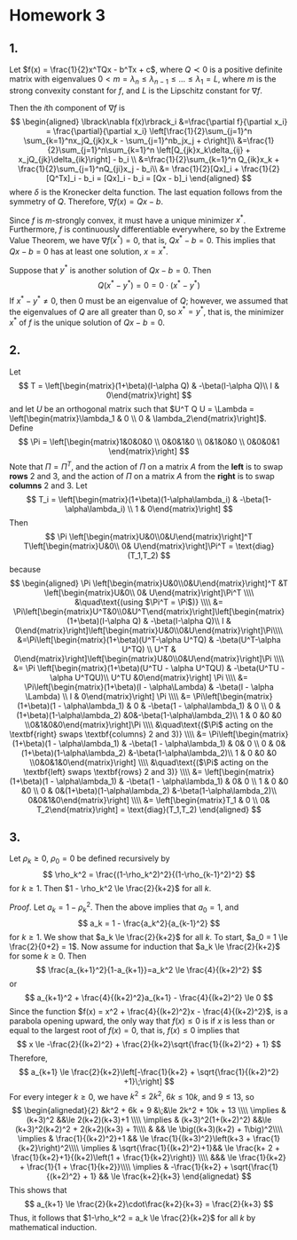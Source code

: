 # Homework 3

## 1.

Let $f(x) = \frac{1}{2}x^TQx - b^Tx + c$, where $Q \prec 0$ is a positive definite matrix with eigenvalues $0 < m = \lambda_n \le \lambda_{n-1} \le \dots \le \lambda_1 = L$, where $m$ is the strong convexity constant for $f$, and $L$ is the Lipschitz constant for $\nabla f$.

Then the $i$th component of $\nabla f$ is
$$
\begin{aligned}
\lbrack\nabla f(x)\rbrack_i &=\frac{\partial f}{\partial x_i} = \frac{\partial}{\partial x_i} \left[\frac{1}{2}\sum_{j=1}^n \sum_{k=1}^nx_jQ_{jk}x_k - \sum_{j=1}^nb_jx_j + c\right]\\
&=\frac{1}{2}\sum_{j=1}^n\sum_{k=1}^n \left[Q_{jk}x_k\delta_{ij} + x_jQ_{jk}\delta_{ik}\right] - b_i \\
&=\frac{1}{2}\sum_{k=1}^n Q_{ik}x_k + \frac{1}{2}\sum_{j=1}^nQ_{ji}x_j - b_i\\
&= \frac{1}{2}[Qx]_i + \frac{1}{2}[Q^Tx]_i - b_i = [Qx]_i - b_i = [Qx - b]_i
\end{aligned}
$$
where $\delta$ is the Kronecker delta function. The last equation follows from the symmetry of $Q$. Therefore, $\nabla f(x) = Qx - b$.

Since $f$ is $m$-strongly convex, it must have a unique minimizer $x^*$. Furthermore, $f$ is continuously differentiable everywhere, so by the Extreme Value Theorem, we have $\nabla f(x^*) = 0$, that is, $Qx^* - b = 0$. This implies that $Qx - b= 0$ has at least one solution, $x = x^*$.

Suppose that $y^*$ is another solution of $Qx - b=0$. Then 
$$
Q(x^*  - y^*) = 0 = 0 \cdot (x^* - y^*)
$$
If $x^* - y^* \ne 0$, then $0$ must be an eigenvalue of $Q$; however, we assumed that the eigenvalues of $Q$ are all greater than $0$, so $x^* = y^*$, that is, the minimizer $x^*$ of $f$ is the unique solution of $Qx - b = 0$.

## 2.

Let
$$
T = \left[\begin{matrix}(1+\beta)(I-\alpha Q) & -\beta(I-\alpha Q)\\ I & 0\end{matrix}\right]
$$
and let $U$ be an orthogonal matrix such that $U^T Q U = \Lambda = \left[\begin{matrix}\lambda_1 & 0 \\ 0 & \lambda_2\end{matrix}\right]$. Define
$$
\Pi = \left[\begin{matrix}1&0&0&0 \\ 0&0&1&0 \\ 0&1&0&0 \\ 0&0&0&1 \end{matrix}\right]
$$
Note that $\Pi = \Pi^T$, and the action of $\Pi$ on a matrix $A$ from the **left** is to swap __rows__ $2$ and $3$, and the action of $\Pi$ on a matrix $A$ from the __right__ is to swap __columns__ $2$ and $3$. Let
$$
T_i = \left[\begin{matrix}(1+\beta)(1-\alpha\lambda_i) & -\beta(1-\alpha\lambda_i) \\ 1 & 0\end{matrix}\right]
$$
Then 
$$
\Pi \left[\begin{matrix}U&0\\0&U\end{matrix}\right]^T T\left[\begin{matrix}U&0\\ 0& U\end{matrix}\right]\Pi^T = \text{diag}(T_1,T_2)
$$
because
$$
\begin{aligned}
\Pi \left[\begin{matrix}U&0\\0&U\end{matrix}\right]^T &T \left[\begin{matrix}U&0\\ 0& U\end{matrix}\right]\Pi^T \\\\
&\quad\text{(using $\Pi^T = \Pi$)}
\\\\
&= \Pi\left[\begin{matrix}U^T&0\\0&U^T\end{matrix}\right]\left[\begin{matrix}(1+\beta)(I-\alpha Q) & -\beta(I-\alpha Q)\\ I & 0\end{matrix}\right]\left[\begin{matrix}U&0\\0&U\end{matrix}\right]\Pi\\\\
&=\Pi\left[\begin{matrix}(1+\beta)(U^T-\alpha U^TQ) & -\beta(U^T-\alpha U^TQ) \\ U^T & 0\end{matrix}\right]\left[\begin{matrix}U&0\\0&U\end{matrix}\right]\Pi \\\\
&= \Pi \left[\begin{matrix}(1+\beta)(U^TU - \alpha U^TQU) & -\beta(U^TU - \alpha U^TQU)\\ U^TU &0\end{matrix}\right] \Pi \\\\
&= \Pi\left[\begin{matrix}(1+\beta)(I - \alpha\Lambda) & -\beta(I - \alpha \Lambda) \\ I & 0\end{matrix}\right] \Pi \\\\
&= \Pi\left[\begin{matrix}(1+\beta)(1 - \alpha\lambda_1) & 0 & -\beta(1 - \alpha\lambda_1) & 0 \\ 0 & (1+\beta)(1-\alpha\lambda_2) &0&-\beta(1-\alpha\lambda_2)\\ 1 & 0 &0 &0 \\0&1&0&0\end{matrix}\right]\Pi \\\\
&\quad\text{($\Pi$ acting on the \textbf{right} swaps \textbf{columns} 2 and 3)}
\\\\
&= \Pi\left[\begin{matrix}(1+\beta)(1 - \alpha\lambda_1) & -\beta(1 - \alpha\lambda_1) & 0& 0 \\ 0 & 0&(1+\beta)(1-\alpha\lambda_2) &-\beta(1-\alpha\lambda_2)\\ 1 & 0 &0 &0 \\0&0&1&0\end{matrix}\right] \\\\
&\quad\text{($\Pi$ acting on the \textbf{left} swaps \textbf{rows} 2 and 3)}
\\\\
&= \left[\begin{matrix}(1+\beta)(1 - \alpha\lambda_1) & -\beta(1 - \alpha\lambda_1) & 0& 0 \\ 1 & 0 &0 &0 \\ 0 & 0&(1+\beta)(1-\alpha\lambda_2) &-\beta(1-\alpha\lambda_2)\\ 0&0&1&0\end{matrix}\right] \\\\
&= \left[\begin{matrix}T_1 & 0 \\ 0& T_2\end{matrix}\right] = \text{diag}(T_1,T_2)
\end{aligned}
$$

## 3.

Let $\rho_k \ge 0$, $\rho_0 = 0$ be defined recursively by
$$
\rho_k^2 = \frac{(1-\rho_k^2)^2}{(1-\rho_{k-1}^2)^2}
$$
for $k \ge 1$. Then $1 - \rho_k^2 \le \frac{2}{k+2}$ for all $k$. 

_Proof_. Let $a_k = 1-\rho_k^2$. Then the above implies that $a_0 = 1$, and
$$
a_k = 1 - \frac{a_k^2}{a_{k-1}^2}
$$
for $k \ge 1$. We show that $a_k \le \frac{2}{k+2}$ for all $k$. To start, $a_0 = 1 \le \frac{2}{0+2} = 1$. Now assume for induction that $a_k \le \frac{2}{k+2}$ for some $k \ge 0$. Then
$$
\frac{a_{k+1}^2}{1-a_{k+1}}=a_k^2 \le \frac{4}{(k+2)^2}
$$
or
$$
a_{k+1}^2 + \frac{4}{(k+2)^2}a_{k+1} - \frac{4}{(k+2)^2} \le 0
$$
Since the function $f(x) = x^2 + \frac{4}{(k+2)^2}x - \frac{4}{(k+2)^2}$, is a parabola opening upward, the only way that $f(x) \le 0$ is if $x$ is less than or equal to the largest root of $f(x) = 0$, that is, $f(x) \le 0$ implies that
$$
x \le -\frac{2}{(k+2)^2} + \frac{2}{k+2}\sqrt{\frac{1}{(k+2)^2} + 1}
$$
Therefore,
$$
a_{k+1} \le \frac{2}{k+2}\left[-\frac{1}{k+2} + \sqrt{\frac{1}{(k+2)^2}  +1}\;\right]
$$
For every integer $k \ge 0$, we have $k^2 \le 2k^2$, $6k \le 10k$, and $9 \le 13$, so
$$
\begin{alignedat}{2}
&k^2 + 6k + 9 &\;&\le 2k^2 + 10k + 13 \\\\
\implies & (k+3)^2 &&\le 2(k+2)(k+3)+1 \\\\
\implies & (k+3)^2(1+(k+2)^2) &&\le (k+3)^2(k+2)^2 + 2(k+2)(k+3) + 1\\\\
&  && \le \big((k+3)(k+2) +  1\big)^2\\\\
\implies & \frac{1}{(k+2)^2}+1 && \le \frac{1}{(k+3)^2}\left(k+3 + \frac{1}{k+2}\right)^2\\\\
\implies & \sqrt{\frac{1}{(k+2)^2}+1}&& \le \frac{k+ 2 + \frac{1}{k+2}+1}{(k+2)\left(1 + \frac{1}{k+2}\right)} \\\\
&&& \le \frac{1}{k+2} + \frac{1}{1 + \frac{1}{k+2}}\\\\
\implies & -\frac{1}{k+2} + \sqrt{\frac{1}{(k+2)^2} + 1} && \le \frac{k+2}{k+3}
\end{alignedat}
$$
This shows that
$$
a_{k+1} \le \frac{2}{k+2}\cdot\frac{k+2}{k+3} = \frac{2}{k+3}
$$
Thus, it follows that $1-\rho_k^2 = a_k \le \frac{2}{k+2}$ for all $k$ by mathematical induction.
